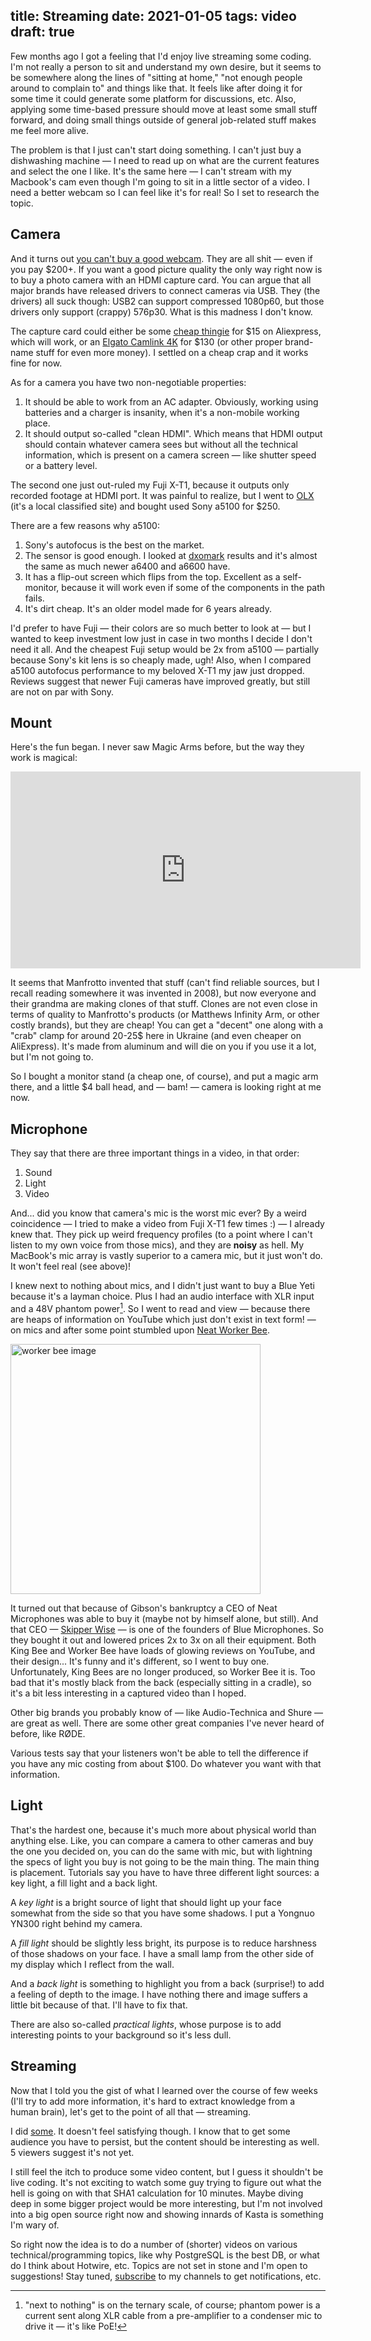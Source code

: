 title: Streaming
date: 2021-01-05
tags: video
draft: true
----

Few months ago I got a feeling that I'd enjoy live streaming some coding. I'm not really a person to sit and understand my own desire, but it seems to be somewhere along the lines of "sitting at home," "not enough people around to complain to" and things like that. It feels like after doing it for some time it could generate some platform for discussions, etc. Also, applying some time-based pressure should move at least some small stuff forward, and doing small things outside of general job-related stuff makes me feel more alive.

The problem is that I just can't start doing something. I can't just buy a dishwashing machine  — I need to read up on what are the current features and select the one I like. It's the same here  — I can't stream with my Macbook's cam even though I'm going to sit in a little sector of a video. I need a better webcam so I can feel like it's for real! So I set to research the topic.


## Camera

And it turns out [you can't buy a good webcam](https://vsevolod.net/good-webcams/). They are all shit — even if you pay $200+. If you want a good picture quality the only way right now is to buy a photo camera with an HDMI capture card. You can argue that all major brands have released drivers to connect cameras via USB. They (the drivers) all suck though: USB2 can support compressed 1080p60, but those drivers only support (crappy) 576p30. What is this madness I don't know.

The capture card could either be some [cheap thingie](https://aliexpress.com/item/4000917130635.html) for $15 on Aliexpress, which will work, or an [Elgato Camlink 4K](https://www.amazon.com/dp/B07K3FN5MR) for $130 (or other proper brand-name stuff for even more money). I settled on a cheap crap and it works fine for now.

As for a camera you have two non-negotiable properties:

1) It should be able to work from an AC adapter. Obviously, working using batteries and a charger is insanity, when it's a non-mobile working place.
2) It should output so-called "clean HDMI". Which means that HDMI output should contain whatever camera sees but without all the technical information, which is present on a camera screen  — like shutter speed or a battery level.

The second one just out-ruled my Fuji X-T1, because it outputs only recorded footage at HDMI port. It was painful to realize, but I went to [OLX](https://www.olx.ua/) (it's a local classified site) and bought used Sony a5100 for $250. 

There are a few reasons why a5100:

1) Sony's autofocus is the best on the market.
2) The sensor is good enough. I looked at [dxomark](https://www.dxomark.com/sony-a5100-sensor-review-uncompromising-performance/) results and it's almost the same as much newer a6400 and a6600 have.
3) It has a flip-out screen which flips from the top. Excellent as a self-monitor, because it will work even if some of the components in the path fails.
4) It's dirt cheap. It's an older model made for 6 years already.

I'd prefer to have Fuji — their colors are so much better to look at — but I wanted to keep investment low just in case in two months I decide I don't need it all. And the cheapest Fuji setup would be 2x from a5100 — partially because Sony's kit lens is so cheaply made, ugh! Also, when I compared a5100 autofocus performance to my beloved X-T1 my jaw just dropped. Reviews suggest that newer Fuji cameras have improved greatly, but still are not on par with Sony.


## Mount

Here's the fun began. I never saw Magic Arms before, but the way they work is magical:

<iframe width="560" height="315" src="https://www.youtube.com/embed/yfE00pXkL8U" frameborder="0" allow="accelerometer; autoplay; clipboard-write; encrypted-media; gyroscope; picture-in-picture" allowfullscreen></iframe>

It seems that Manfrotto invented that stuff (can't find reliable sources, but I recall reading somewhere it was invented in 2008), but now everyone and their grandma are making clones of that stuff. Clones are not even close in terms of quality to Manfrotto's products (or Matthews Infinity Arm, or other costly brands), but they are cheap! You can get a "decent" one along with a "crab" clamp for around 20-25$ here in Ukraine (and even cheaper on AliExpress). It's made from aluminum and will die on you if you use it a lot, but I'm not going to.

So I bought a monitor stand (a cheap one, of course), and put a magic arm there, and a little $4 ball head, and — bam! — camera is looking right at me now.


## Microphone

They say that there are three important things in a video, in that order:

1. Sound
2. Light
3. Video

And... did you know that camera's mic is the worst mic ever? By a weird coincidence — I tried to make a video from Fuji X-T1 few times :) — I already knew that. They pick up weird frequency profiles (to a point where I can't listen to my own voice from those mics), and they are **noisy** as hell. My MacBook's mic array is vastly superior to a camera mic, but it just won't do. It won't feel real (see above)!

I knew next to nothing about mics, and I didn't just want to buy a Blue Yeti because it's a layman choice. Plus I had an audio interface with XLR input and a 48V phantom power[^1]. So I went to read and view — because there are heaps of information on YouTube which just don't exist in text form! — on mics and after some point stumbled upon [Neat Worker Bee](https://www.neatmic.com/bee/worker-bee-microphone/).

[^1]: "next to nothing" is on the ternary scale, of course; phantom power is a current sent along XLR cable from a pre-amplifier to a condenser mic to drive it — it's like PoE!

<div class="center"><img alt="worker bee image" src="https://images-na.ssl-images-amazon.com/images/I/81iDWBewlfL._AC_SL1500_.jpg" height="400px"></div>

It turned out that because of Gibson's bankruptcy a CEO of Neat Microphones was able to buy it (maybe not by himself alone, but still). And that CEO  — [Skipper Wise](https://en.wikipedia.org/wiki/Skipper_Wise) — is one of the founders of Blue Microphones. So they bought it out and lowered prices 2x to 3x on all their equipment. Both King Bee and Worker Bee have loads of glowing reviews on YouTube, and their design... It's funny and it's different, so I went to buy one. Unfortunately, King Bees are no longer produced, so Worker Bee it is. Too bad that it's mostly black from the back (especially sitting in a cradle), so it's a bit less interesting in a captured video than I hoped.

Other big brands you probably know of — like Audio-Technica and Shure — are great as well. There are some other great companies I've never heard of before, like RØDE. 

Various tests say that your listeners won't be able to tell the difference if you have any mic costing from about $100. Do whatever you want with that information.


## Light

That's the hardest one, because it's much more about physical world than anything else. Like, you can compare a camera to other cameras and buy the one you decided on, you can do the same with mic, but with lightning the specs of light you buy is not going to be the main thing. The main thing is placement. Tutorials say you have to have three different light sources: a key light, a fill light and a back light.

A *key light* is a bright source of light that should light up your face somewhat from the side so that you have some shadows. I put a Yongnuo YN300 right behind my camera. 

A *fill light* should be slightly less bright, its purpose is to reduce harshness of those shadows on your face. I have a small lamp from the other side of my display which I reflect from the wall.

And a *back light* is something to highlight you from a back (surprise!) to add a feeling of depth to the image. I have nothing there and image suffers a little bit because of that. I'll have to fix that.

There are also so-called *practical lights*, whose purpose is to add interesting points to your background so it's less dull.


## Streaming

Now that I told you the gist of what I learned over the course of few weeks (I'll try to add more information, it's hard to extract knowledge from a human brain), let's get to the point of all that — streaming.

I did [some](https://www.youtube.com/playlist?list=PL7gxcNpwRVlp1Xepntn5EiUFo0YjtT8ok). It doesn't feel satisfying though. I know that to get some audience you have to persist, but the content should be interesting as well. 5 viewers suggest it's not yet.

I still feel the itch to produce some video content, but I guess it shouldn't be live coding. It's not exciting to watch some guy trying to figure out what the hell is going on with that SHA1 calculation for 10 minutes. Maybe diving deep in some bigger project would be more interesting, but I'm not involved into a big open source right now and showing innards of Kasta is something I'm wary of. 

So right now the idea is to do a number of (shorter) videos on various technical/programming topics, like why PostgreSQL is the best DB, or what do I think about Hotwire, etc. Topics are not set in stone and I'm open to suggestions! Stay tuned, [subscribe](https://www.youtube.com/c/asolovyov) to my channels to get notifications, etc.